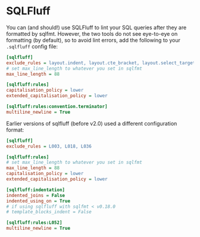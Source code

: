 # SQLFluff

You can (and should!) use SQLFluff to lint your SQL queries after they are formatted by sqlfmt. However, the two tools do not see eye-to-eye on formatting (by default), so to avoid lint errors, add the following to your `.sqlfluff` config file:

```ini title=.sqlfluff
[sqlfluff]
exclude_rules = layout.indent, layout.cte_bracket, layout.select_targets, layout.spacing
# set max_line_length to whatever you set in sqlfmt
max_line_length = 88

[sqlfluff:rules]
capitalisation_policy = lower
extended_capitalisation_policy = lower

[sqlfluff:rules:convention.terminator]
multiline_newline = True
```

Earlier versions of sqlfluff (before v2.0) used a different
configuration format:

```ini title=.sqlfluff
[sqlfluff]
exclude_rules = L003, L018, L036

[sqlfluff:rules]
# set max_line_length to whatever you set in sqlfmt
max_line_length = 88
capitalisation_policy = lower
extended_capitalisation_policy = lower

[sqlfluff:indentation]
indented_joins = False
indented_using_on = True
# if using sqlfluff with sqlfmt < v0.18.0
# template_blocks_indent = False

[sqlfluff:rules:L052]
multiline_newline = True
```
